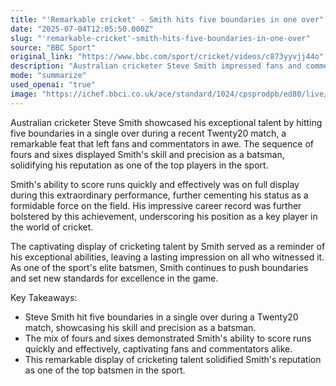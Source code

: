 ```yaml
---
title: "'Remarkable cricket' - Smith hits five boundaries in one over"
date: "2025-07-04T12:05:50.000Z"
slug: "'remarkable-cricket'-smith-hits-five-boundaries-in-one-over"
source: "BBC Sport"
original_link: "https://www.bbc.com/sport/cricket/videos/c873yyvjj44o"
description: "Australian cricketer Steve Smith impressed fans and commentators by hitting five boundaries in a single over during a recent Twenty20 match, showcasing his skill and precision as a batsman. This extraordinary performance further solidified Smith's reputation as one of the top players in the sport, highlighting his ability to score runs quickly and effectively. As a key player in the world of cricket, Smith continues to push boundaries and set new standards for excellence, leaving a lasting impression on all who witness his exceptional abilities."
mode: "summarize"
used_openai: "true"
image: "https://ichef.bbci.co.uk/ace/standard/1024/cpsprodpb/ed80/live/2e6bcf50-58ce-11f0-960d-e9f1088a89fe.jpg"
---
```


Australian cricketer Steve Smith showcased his exceptional talent by hitting five boundaries in a single over during a recent Twenty20 match, a remarkable feat that left fans and commentators in awe. The sequence of fours and sixes displayed Smith's skill and precision as a batsman, solidifying his reputation as one of the top players in the sport.

Smith's ability to score runs quickly and effectively was on full display during this extraordinary performance, further cementing his status as a formidable force on the field. His impressive career record was further bolstered by this achievement, underscoring his position as a key player in the world of cricket.

The captivating display of cricketing talent by Smith served as a reminder of his exceptional abilities, leaving a lasting impression on all who witnessed it. As one of the sport's elite batsmen, Smith continues to push boundaries and set new standards for excellence in the game.

Key Takeaways:
- Steve Smith hit five boundaries in a single over during a Twenty20 match, showcasing his skill and precision as a batsman.
- The mix of fours and sixes demonstrated Smith's ability to score runs quickly and effectively, captivating fans and commentators alike.
- This remarkable display of cricketing talent solidified Smith's reputation as one of the top batsmen in the sport.